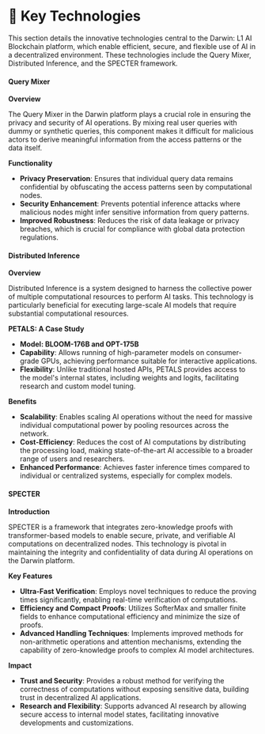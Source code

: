 # 🦾 Key Technologies

This section details the innovative technologies central to the Darwin: L1 AI Blockchain platform, which enable efficient, secure, and flexible use of AI in a decentralized environment. These technologies include the Query Mixer, Distributed Inference, and the SPECTER framework.

#### Query Mixer

**Overview**

The Query Mixer in the Darwin platform plays a crucial role in ensuring the privacy and security of AI operations. By mixing real user queries with dummy or synthetic queries, this component makes it difficult for malicious actors to derive meaningful information from the access patterns or the data itself.

**Functionality**

* **Privacy Preservation**: Ensures that individual query data remains confidential by obfuscating the access patterns seen by computational nodes.
* **Security Enhancement**: Prevents potential inference attacks where malicious nodes might infer sensitive information from query patterns.
* **Improved Robustness**: Reduces the risk of data leakage or privacy breaches, which is crucial for compliance with global data protection regulations.

#### Distributed Inference

**Overview**

Distributed Inference is a system designed to harness the collective power of multiple computational resources to perform AI tasks. This technology is particularly beneficial for executing large-scale AI models that require substantial computational resources.

**PETALS: A Case Study**

* **Model: BLOOM-176B and OPT-175B**
* **Capability**: Allows running of high-parameter models on consumer-grade GPUs, achieving performance suitable for interactive applications.
* **Flexibility**: Unlike traditional hosted APIs, PETALS provides access to the model's internal states, including weights and logits, facilitating research and custom model tuning.

**Benefits**

* **Scalability**: Enables scaling AI operations without the need for massive individual computational power by pooling resources across the network.
* **Cost-Efficiency**: Reduces the cost of AI computations by distributing the processing load, making state-of-the-art AI accessible to a broader range of users and researchers.
* **Enhanced Performance**: Achieves faster inference times compared to individual or centralized systems, especially for complex models.

#### SPECTER

**Introduction**

SPECTER is a framework that integrates zero-knowledge proofs with transformer-based models to enable secure, private, and verifiable AI computations on decentralized nodes. This technology is pivotal in maintaining the integrity and confidentiality of data during AI operations on the Darwin platform.

**Key Features**

* **Ultra-Fast Verification**: Employs novel techniques to reduce the proving times significantly, enabling real-time verification of computations.
* **Efficiency and Compact Proofs**: Utilizes SofterMax and smaller finite fields to enhance computational efficiency and minimize the size of proofs.
* **Advanced Handling Techniques**: Implements improved methods for non-arithmetic operations and attention mechanisms, extending the capability of zero-knowledge proofs to complex AI model architectures.

**Impact**

* **Trust and Security**: Provides a robust method for verifying the correctness of computations without exposing sensitive data, building trust in decentralized AI applications.
* **Research and Flexibility**: Supports advanced AI research by allowing secure access to internal model states, facilitating innovative developments and customizations.
